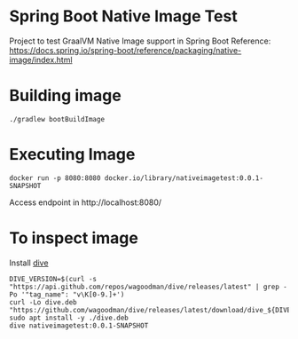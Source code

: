 # Spring Boot Native Image Test

Project to test GraalVM Native Image support in Spring Boot
Reference: https://docs.spring.io/spring-boot/reference/packaging/native-image/index.html

# Building image
```shell
./gradlew bootBuildImage
```

# Executing Image
```shell
docker run -p 8080:8080 docker.io/library/nativeimagetest:0.0.1-SNAPSHOT
```

Access endpoint in http://localhost:8080/

# To inspect image 
Install [dive](https://github.com/wagoodman/dive)
```shell
DIVE_VERSION=$(curl -s "https://api.github.com/repos/wagoodman/dive/releases/latest" | grep -Po '"tag_name": "v\K[0-9.]+')
curl -Lo dive.deb "https://github.com/wagoodman/dive/releases/latest/download/dive_${DIVE_VERSION}_linux_amd64.deb"
sudo apt install -y ./dive.deb
dive nativeimagetest:0.0.1-SNAPSHOT
```